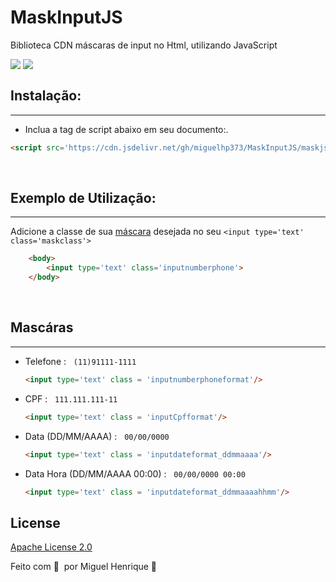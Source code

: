 # MaskInputJS
 Biblioteca CDN  máscaras de input no Html, utilizando JavaScript

<div style='display:flex;'>
  <img src='https://img.shields.io/badge/JavaScript-F7DF1E.svg?style=for-the-badge&logo=JavaScript&logoColor=black'/>
   &nbsp;
  <img src='https://img.shields.io/badge/jsDelivr-E84D3D.svg?style=for-the-badge&logo=jsDelivr&logoColor=white'/>
 </div>


## Instalação:
---
- Inclua a tag de script abaixo em seu documento:.

```html
<script src='https://cdn.jsdelivr.net/gh/miguelhp373/MaskInputJS/maskjs@1.2/maskjs.min.js'></script>

```

<br/>

## Exemplo de Utilização:
---

Adicione a classe de sua <a href='https://github.com/miguelhp373/MaskInputJS#masc%C3%A1ras'>máscara</a> desejada no seu  `<input type='text' class='maskclass'>`


```html
    <body>
        <input type='text' class='inputnumberphone'>
    </body>

```

<br/>

## Mascáras
---
- Telefone :
&nbsp;
    `(11)91111-1111`
    <br/>
    ```html
    <input type='text' class = 'inputnumberphoneformat'/>
    ``` 

- CPF :
&nbsp;
    `111.111.111-11`
    <br/>
    ```html
    <input type='text' class = 'inputCpfformat'/>
    ``` 

- Data (DD/MM/AAAA) :
&nbsp;
    `00/00/0000`
    <br/> 
     ```html
    <input type='text' class = 'inputdateformat_ddmmaaaa'/>
    ``` 
     

- Data Hora (DD/MM/AAAA 00:00) :
&nbsp;
    `00/00/0000 00:00`
    <br/>
    ```html
    <input type='text' class = 'inputdateformat_ddmmaaaahhmm'/>
    ```



## License

[Apache License 2.0](COPYING)

Feito com 💜 &nbsp;por Miguel Henrique 👋



